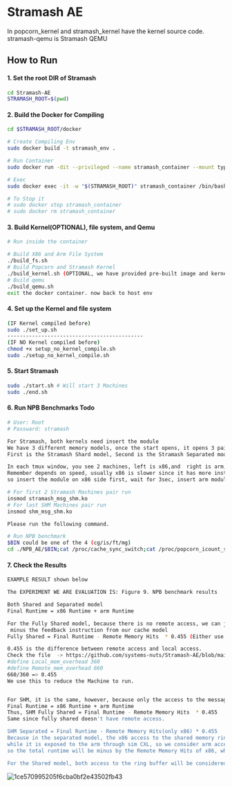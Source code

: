 # Stramash AE

In popcorn\_kernel  and stramash\_kernel have the kernel source code. 
stramash-qemu is Stramash QEMU
  
## How to Run

#### 1. Set the root DIR of Stramash
```bash
cd Stramash-AE
STRAMASH_ROOT=$(pwd)
```
#### 2. Build the Docker for Compiling
```bash
cd $STRAMASH_ROOT/docker

# Create Compiling Env
sudo docker build -t stramash_env .

# Run Container
sudo docker run -dit --privileged --name stramash_container --mount type=bind,source="$(STRAMASH_ROOT)",target="$(STRAMASH_ROOT)" stramash_env

# Exec
sudo docker exec -it -w "$(STRAMASH_ROOT)" stramash_container /bin/bash

# To Stop it
# sudo docker stop stramash_container
# sudo docker rm stramash_container
```
#### 3. Build Kernel(OPTIONAL), file system, and Qemu 
```bash
# Run inside the container

# Build X86 and Arm File System
./build_fs.sh
# Build Popcorn and Stramash Kernel
./build_kernel.sh (OPTIONAL, we have provided pre-built image and kernel module) 
# Build qemu
./build_qemu.sh
exit the docker container. now back to host env
```
#### 4. Set up the Kernel and file system
```bash
(IF Kernel compiled before)
sudo ./set_up.sh
--------------------------------------------
(IF NO Kernel compiled before)
chmod +x setup_no_kernel_compile.sh
sudo ./setup_no_kernel_compile.sh
```
#### 5. Start Stramash
```bash
sudo ./start.sh # Will start 3 Machines
sudo ./end.sh
```
#### 6. Run NPB Benchmarks **Todo**
```bash
# User: Root
# Passward: stramash

For Stramash, both kernels need insert the module 
We have 3 different memory models, once the start opens, it opens 3 pair of machines in 3 windows with 1 tmux session
First is the Stramash Shard model, Second is the Stramash Separated model, and Third is the SHM

In each tmux window, you see 2 machines, left is x86,and  right is arm, or you can use $(uname -a) to check
Remember depends on speed, usually x86 is slower since it has more instructions,
so insert the module on x86 side first, wait for 3sec, insert arm module

# For first 2 Stramash Machines pair run
insmod stramash_msg_shm.ko
# For last SHM Machines pair run
insmod shm_msg_shm.ko

Please run the following command.

# Run NPB benchmark
$BIN could be one of the 4 (cg/is/ft/mg)
cd ./NPB_AE/$BIN;cat /proc/cache_sync_switch;cat /proc/popcorn_icount_switch;
```


#### 7. Check the Results 
```bash
EXAMPLE RESULT shown below

The EXPERIMENT WE ARE EVALUATION IS: Figure 9. NPB benchmark results

Both Shared and Separated model
Final Runtime = x86 Runtime + arm Runtime

For the Fully Shared model, because there is no remote access, we can just
 minus the feedback instruction from our cache model
Fully Shared = Final Runtime - Remote Memory Hits  * 0.455 (Either use the result from Separated model or Shared model) 

0.455 is the difference between remote access and local access.
Check the file  -> https://github.com/systems-nuts/Stramash-AE/blob/main/stramash-qemu/contrib/plugins/cache-sim-feedback.c#L215
#define Local_mem_overhead 360
#define Remote_mem_overhead 660
660/360 => 0.455
We use this to reduce the Machine to run.


For SHM, it is the same, however, because only the access to the message ring will be counted as remote access
Final Runtime = x86 Runtime + arm Runtime
Thus, SHM Fully Shared = Final Runtime - Remote Memory Hits  * 0.455
Same since fully shared doesn't have remote access. 

SHM Separated = Final Runtime - Remote Memory Hits(only x86) * 0.455
Because in the separated model, the x86 access to the shared memory ring is local,
while it is exposed to the arm through sim CXL, so we consider arm access to be remote access,
so the total runtime will be minus by the Remote Memory Hits of x86, which we consider is local now.

For the Shared model, both access to the ring buffer will be considered as remote, just  => x86 Runtime + arm Runtime

```
![1ce570995205f6cba0bf2e43502fb43](https://github.com/user-attachments/assets/0a496074-2221-4b9a-8fbc-352ef0180740)

